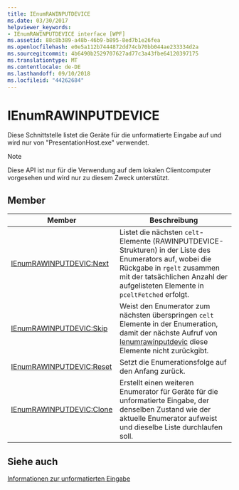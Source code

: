 ```yaml
---
title: IEnumRAWINPUTDEVICE
ms.date: 03/30/2017
helpviewer_keywords:
- IEnumRAWINPUTDEVICE interface [WPF]
ms.assetid: 88c8b389-a48b-46b9-b895-8ed7b1e26fea
ms.openlocfilehash: e0e5a112b7444872dd74cb70bb044ae233334d2a
ms.sourcegitcommit: 4b6490b2529707627ad77c3a43fbe64120397175
ms.translationtype: MT
ms.contentlocale: de-DE
ms.lasthandoff: 09/10/2018
ms.locfileid: "44262684"
---
```

# <a name="ienumrawinputdevice"></a>IEnumRAWINPUTDEVICE
Diese Schnittstelle listet die Geräte für die unformatierte Eingabe auf und wird nur von "PresentationHost.exe" verwendet.  
  
> [!NOTE]
>  Diese API ist nur für die Verwendung auf dem lokalen Clientcomputer vorgesehen und wird nur zu diesem Zweck unterstützt.  
  
## <a name="members"></a>Member  
  
|Member|Beschreibung|  
|------------|-----------------|  
|[IEnumRAWINPUTDEVIC:Next](../../../../docs/framework/wpf/app-development/ienumrawinputdevic-next.md)|Listet die nächsten `celt`-Elemente (RAWINPUTDEVICE-Strukturen) in der Liste des Enumerators auf, wobei die Rückgabe in `rgelt` zusammen mit der tatsächlichen Anzahl der aufgelisteten Elemente in `pceltFetched` erfolgt.|  
|[IEnumRAWINPUTDEVIC:Skip](../../../../docs/framework/wpf/app-development/ienumrawinputdevic-skip.md)|Weist den Enumerator zum nächsten überspringen `celt` Elemente in der Enumeration, damit der nächste Aufruf von [Ienumrawinputdevic](../../../../docs/framework/wpf/app-development/ienumrawinputdevic-next.md) diese Elemente nicht zurückgibt.|  
|[IEnumRAWINPUTDEVIC:Reset](../../../../docs/framework/wpf/app-development/ienumrawinputdevic-reset.md)|Setzt die Enumerationsfolge auf den Anfang zurück.|  
|[IEnumRAWINPUTDEVIC:Clone](../../../../docs/framework/wpf/app-development/ienumrawinputdevic-clone.md)|Erstellt einen weiteren Enumerator für Geräte für die unformatierte Eingabe, der denselben Zustand wie der aktuelle Enumerator aufweist und dieselbe Liste durchlaufen soll.|  
  
## <a name="see-also"></a>Siehe auch  
 [Informationen zur unformatierten Eingabe](https://msdn.microsoft.com/library/default.asp?url=/library/winui/winui/windowsuserinterface/userinput/rawinput/aboutrawinput.asp)
